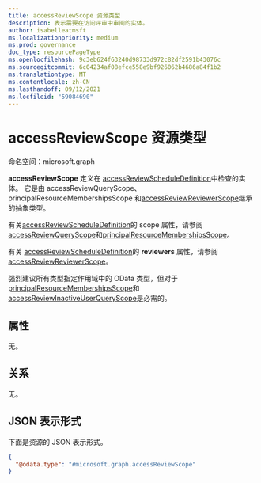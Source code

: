 ```yaml
---
title: accessReviewScope 资源类型
description: 表示需要在访问评审中审阅的实体。
author: isabelleatmsft
ms.localizationpriority: medium
ms.prod: governance
doc_type: resourcePageType
ms.openlocfilehash: 9c3eb624f63240d98733d972c82df2591b43076c
ms.sourcegitcommit: 6c04234af08efce558e9bf926062b4686a84f1b2
ms.translationtype: MT
ms.contentlocale: zh-CN
ms.lasthandoff: 09/12/2021
ms.locfileid: "59084690"
---
```

# <a name="accessreviewscope-resource-type"></a>accessReviewScope 资源类型

命名空间：microsoft.graph

**accessReviewScope** 定义在 [accessReviewScheduleDefinition](accessreviewscheduledefinition.md)中检查的实体。 它是由 accessReviewQueryScope、principalResourceMembershipsScope 和[accessReviewReviewerScope](accessreviewreviewerscope.md)继承的抽象类型。 [](accessreviewqueryscope.md) [](principalresourcemembershipsscope.md) 

有关[accessReviewScheduleDefinition](accessreviewscheduledefinition.md)的 scope 属性，请参阅[accessReviewQueryScope](accessreviewqueryscope.md)和[principalResourceMembershipsScope](principalresourcemembershipsscope.md)。 

有关 [accessReviewScheduleDefinition](accessreviewscheduledefinition.md)的 **reviewers** 属性，请参阅 [accessReviewReviewerScope](accessreviewreviewerscope.md)。

强烈建议所有类型指定作用域中的 OData 类型，但对于[principalResourceMembershipsScope](principalresourcemembershipsscope.md)和[accessReviewInactiveUserQueryScope](../resources/accessreviewinactiveusersqueryscope.md)是必需的。 

## <a name="properties"></a>属性
无。


## <a name="relationships"></a>关系
无。

## <a name="json-representation"></a>JSON 表示形式
下面是资源的 JSON 表示形式。
<!-- {
  "blockType": "resource",
  "@odata.type": "microsoft.graph.accessReviewScope"
}
-->
``` json
{
  "@odata.type": "#microsoft.graph.accessReviewScope"
}
```

